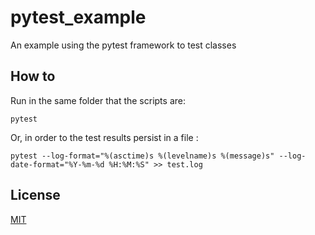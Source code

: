 # pytest_example
An example using the pytest framework to test classes

## How to
Run in the same folder that the scripts are:
```
pytest
```
Or, in order to the test results persist in a file :
```
pytest --log-format="%(asctime)s %(levelname)s %(message)s" --log-date-format="%Y-%m-%d %H:%M:%S" >> test.log
```
## License
[MIT](../master/LICENSE)
